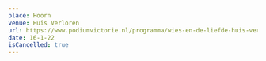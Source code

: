 ```yaml
---
place: Hoorn
venue: Huis Verloren
url: https://www.podiumvictorie.nl/programma/wies-en-de-liefde-huis-verloren-hoorn-16/01/22
date: 16-1-22
isCancelled: true
---
```

